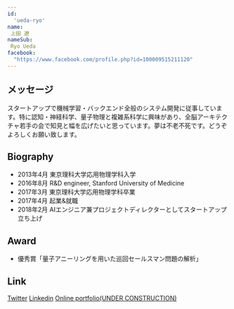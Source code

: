 ```yaml
---
id:
  'ueda-ryo'
name:
 上田 遼
nameSub:
 Ryo Ueda
facebook:
  "https://www.facebook.com/profile.php?id=100009515211120"
---
```


## メッセージ
スタートアップで機械学習・バックエンド全般のシステム開発に従事しています。特に認知・神経科学、量子物理と複雑系科学に興味があり、全脳アーキテクチャ若手の会で知見と幅を広げたいと思っています。夢は不老不死です。どうぞよろしくお願い致します。

## Biography
- 2013年4月 東京理科大学応用物理学科入学
- 2016年8月 R&D engineer, Stanford University of Medicine
- 2017年3月 東京理科大学応用物理学科卒業
- 2017年4月 起業&就職
- 2018年2月 AIエンジニア兼プロジェクトディレクターとしてスタートアップ立ち上げ

## Award
- 優秀賞「量子アニーリングを用いた巡回セールスマン問題の解析」

## Link
[Twitter](https://twitter.com/ryo12882)
[Linkedin](https://www.linkedin.com/in/ryo-ueda/)
[Online portfolio(UNDER CONSTRUCTION)](https://ryo-ueda.com)
